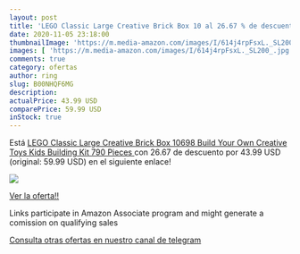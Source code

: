 ```yaml
---
layout: post
title: 'LEGO Classic Large Creative Brick Box 10 al 26.67 % de descuento'
date: 2020-11-05 23:18:00
thumbnailImage: 'https://m.media-amazon.com/images/I/614j4rpFsxL._SL200_.jpg'
images: [ 'https://m.media-amazon.com/images/I/614j4rpFsxL._SL200_.jpg' ]
comments: true
category: ofertas
author: ring
slug: B00NHQF6MG
description:
actualPrice: 43.99 USD
comparePrice: 59.99 USD
inStock: true
---
```


Está [LEGO Classic Large Creative Brick Box 10698 Build Your Own Creative Toys  Kids Building Kit  790 Pieces ](https://www.amazon.com/dp/B00NHQF6MG/?tag=redken08-20) con 26.67 de descuento por 43.99 USD (original: 59.99 USD) en el siguiente enlace!

[![](https://m.media-amazon.com/images/I/614j4rpFsxL._SL200_.jpg)](https://www.amazon.com/dp/B00NHQF6MG/?tag=redken08-20)

[Ver la oferta!!](https://www.amazon.com/dp/B00NHQF6MG/?tag=redken08-20)

Links participate in Amazon Associate program and might generate a comission on qualifying sales

[Consulta otras ofertas en nuestro canal de telegram](https://t.me/s/ofertas25)

